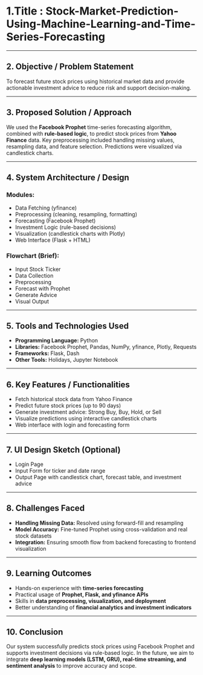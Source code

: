 
# 1.Title : Stock-Market-Prediction-Using-Machine-Learning-and-Time-Series-Forecasting

---

## 2. Objective / Problem Statement

To forecast future stock prices using historical market data and provide actionable investment advice to reduce risk and support decision-making.

---

## 3. Proposed Solution / Approach

We used the **Facebook Prophet** time-series forecasting algorithm, combined with **rule-based logic**, to predict stock prices from **Yahoo Finance** data. Key preprocessing included handling missing values, resampling data, and feature selection. Predictions were visualized via candlestick charts.

---

## 4. System Architecture / Design

### Modules:

* Data Fetching (yfinance)
* Preprocessing (cleaning, resampling, formatting)
* Forecasting (Facebook Prophet)
* Investment Logic (rule-based decisions)
* Visualization (candlestick charts with Plotly)
* Web Interface (Flask + HTML)

### Flowchart (Brief):

* Input Stock Ticker
* Data Collection
* Preprocessing
* Forecast with Prophet
* Generate Advice
* Visual Output

---

## 5. Tools and Technologies Used

* **Programming Language:** Python
* **Libraries:** Facebook Prophet, Pandas, NumPy, yfinance, Plotly, Requests
* **Frameworks:** Flask, Dash
* **Other Tools:** Holidays, Jupyter Notebook

---

## 6. Key Features / Functionalities

* Fetch historical stock data from Yahoo Finance
* Predict future stock prices (up to 90 days)
* Generate investment advice: Strong Buy, Buy, Hold, or Sell
* Visualize predictions using interactive candlestick charts
* Web interface with login and forecasting form

---

## 7. UI Design Sketch (Optional)

* Login Page
* Input Form for ticker and date range
* Output Page with candlestick chart, forecast table, and investment advice

---

## 8. Challenges Faced

* **Handling Missing Data:** Resolved using forward-fill and resampling
* **Model Accuracy:** Fine-tuned Prophet using cross-validation and real stock datasets
* **Integration:** Ensuring smooth flow from backend forecasting to frontend visualization

---

## 9. Learning Outcomes

* Hands-on experience with **time-series forecasting**
* Practical usage of **Prophet, Flask, and yfinance APIs**
* Skills in **data preprocessing, visualization, and deployment**
* Better understanding of **financial analytics and investment indicators**

---

## 10. Conclusion

Our system successfully predicts stock prices using Facebook Prophet and supports investment decisions via rule-based logic. In the future, we aim to integrate **deep learning models (LSTM, GRU), real-time streaming, and sentiment analysis** to improve accuracy and scope.
